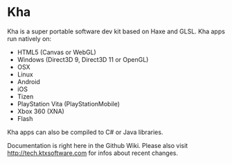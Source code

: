 Kha
===

Kha is a super portable software dev kit based on Haxe and GLSL.
Kha apps run natively on:
* HTML5 (Canvas or WebGL)
* Windows (Direct3D 9, Direct3D 11 or OpenGL)
* OSX
* Linux
* Android
* iOS
* Tizen
* PlayStation Vita (PlayStationMobile)
* Xbox 360 (XNA)
* Flash

Kha apps can also be compiled to C# or Java libraries.

Documentation is right here in the Github Wiki.
Please also visit http://tech.ktxsoftware.com for infos about recent changes.
